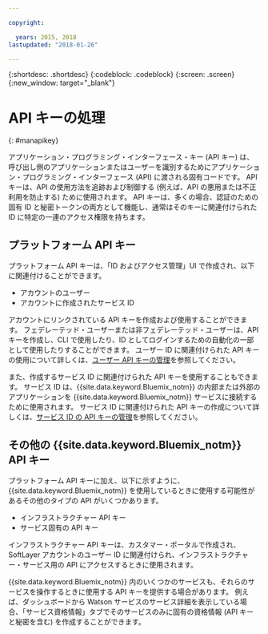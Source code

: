 ```yaml
---

copyright:

  years: 2015, 2018
lastupdated: "2018-01-26"

---
```


{:shortdesc: .shortdesc}
{:codeblock: .codeblock}
{:screen: .screen}
{:new_window: target="_blank"}

# API キーの処理
{: #manapikey}

アプリケーション・プログラミング・インターフェース・キー (API キー) は、呼び出し側のアプリケーションまたはユーザーを識別するためにアプリケーション・プログラミング・インターフェース (API) に渡される固有コードです。  API キーは、API の使用方法を追跡および制御する (例えば、API の悪用または不正利用を防止する) ために使用されます。 API キーは、多くの場合、認証のための固有 ID と秘密トークンの両方として機能し、通常はそのキーに関連付けられた ID に特定の一連のアクセス権限を持ちます。

## プラットフォーム API キー

プラットフォーム API キーは、「ID およびアクセス管理」UI で作成され、以下に関連付けることができます。

* アカウントのユーザー
* アカウントに作成されたサービス ID

アカウントにリンクされている API キーを作成および使用することができます。 フェデレーテッド・ユーザーまたは非フェデレーテッド・ユーザーは、API キーを作成し、CLI で使用したり、ID としてログインするための自動化の一部として使用したりすることができます。 ユーザー ID に関連付けられた API キーの使用について詳しくは、[ユーザー API キーの管理](userid_keys.html)を参照してください。

また、作成するサービス ID に関連付けられた API キーを使用することもできます。 サービス ID は、{{site.data.keyword.Bluemix_notm}} の内部または外部のアプリケーションを {{site.data.keyword.Bluemix_notm}} サービスに接続するために使用されます。 サービス ID に関連付けられた API キーの作成について詳しくは、[サービス ID の API キーの管理](serviceid_keys.html)を参照してください。

## その他の {{site.data.keyword.Bluemix_notm}} API キー

プラットフォーム API キーに加え、以下に示すように、{{site.data.keyword.Bluemix_notm}} を使用しているときに使用する可能性があるその他のタイプの API がいくつかあります。

* インフラストラクチャー API キー
* サービス固有の API キー

インフラストラクチャー API キーは、カスタマー・ポータルで作成され、SoftLayer アカウントのユーザー ID に関連付けられ、インフラストラクチャー・サービス用の API にアクセスするときに使用されます。

{{site.data.keyword.Bluemix_notm}} 内のいくつかのサービスも、それらのサービスを操作するときに使用する API キーを提供する場合があります。 例えば、ダッシュボードから Watson サービスのサービス詳細を表示している場合、「サービス資格情報」タブでそのサービスのみに固有の資格情報 (API キーと秘密を含む) を作成することができます。

